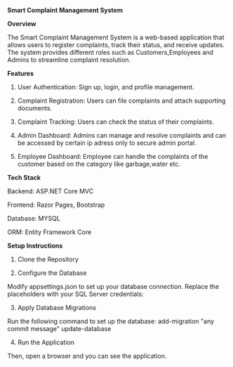 **Smart Complaint Management System**

**Overview**

The Smart Complaint Management System is a web-based application that allows users to register complaints, track their status, and receive updates. The system provides different roles such as Customers,Employees and Admins to streamline complaint resolution.

**Features**

1. User Authentication: Sign up, login, and profile management.

2. Complaint Registration: Users can file complaints and attach supporting documents.

3. Complaint Tracking: Users can check the status of their complaints.

4. Admin Dashboard: Admins can manage and resolve complaints and can be accessed by certain ip adress only to secure admin portal.

5. Employee Dashboard: Employee can handle the complaints of the customer based on the category like garbage,water etc.

**Tech Stack**

Backend: ASP.NET Core MVC

Frontend: Razor Pages, Bootstrap

Database: MYSQL

ORM: Entity Framework Core

**Setup Instructions**

1. Clone the Repository

2. Configure the Database

Modify appsettings.json to set up your database connection. Replace the placeholders with your SQL Server credentials:

3. Apply Database Migrations

Run the following command to set up the database:
add-migration "any commit message"
update-database

4. Run the Application

Then, open a browser and you can see the application.
